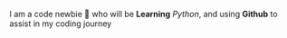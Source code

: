 I am a code newbie 👶 who will be **Learning** *Python*, and using **Github** to assist in my coding journey

